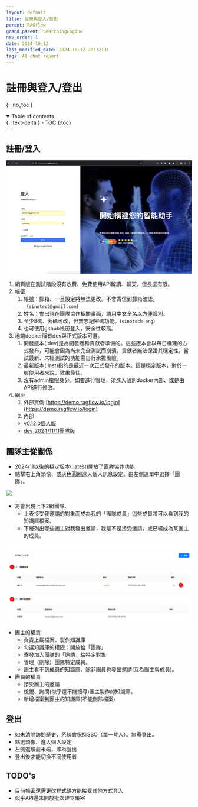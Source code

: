 ```yaml
---
layout: default
title: 註冊與登入/登出
parent: RAGflow
grand_parent: SearchingEngine
nav_order: 1
date: 2024-10-12 
last_modified_date: 2024-10-12 20:32:31
tags: AI chat report
---
```


# 註冊與登入/登出
{: .no_toc }

<details open markdown="block">
  <summary>
    Table of contents
  </summary>
  {: .text-delta }
- TOC
{:toc}
</details>
---

## 註冊/登入

![](./pngs/2024-10-12-20-30-42.png)

1. 網頁版在測試階段沒有收費、免費使用API解讀、聊天，但長度有限。
2. 帳密
   1. 帳號：郵箱、一旦設定將無法更改。不會寄信到郵箱確認。（`sinotec2@gmail.com`）
   2. 姓名：會出現在團隊協作相關畫面，請用中文全名以方便識別。
   3. 至少8碼、密碼可改，但無忘記密碼功能。(`sinotech-eng`)
   4. 也可使用github帳密登入，安全性較高。
3. 地端docker版有dev與正式版本可選。
   1. 開發版本(:dev)是為開發者和貢獻者準備的。這些版本會以每日構建的方式發布，可能會因為尚未完全測試而崩潰。貢獻者無法保證其穩定性，嘗試最新、未經測試的功能需自行承擔風險。
   2. 最新版本(:last)指的是最近一次正式發布的版本。這是穩定版本，對於一般使用者來說，效果最佳。
   3. 沒有admin權限身分，如要進行管理，須進入個別docker內部、或是由API進行修改。
4. 網址
   1. 外部實例:[https://demo.ragflow.io/login](https://demo.ragflow.io/login)
   2. 內部
    - [v0.12.0個人版](https://l40.sinotech-eng.com)
    - [dev_2024/11/11團隊版](http://node02.sinotech-eng.com:8080)

## 團隊主從關係

- 2024/11以後的穩定版本(:latest)開放了團隊協作功能
- 點擊右上角頭像、或灰色圓圈進入個人訊息設定。由左側選單中選擇「團隊」。

![](2024-11-12-08-28-47.png)

- 將會出現上下2組團隊、
  - 上表接受我邀請的對象而成為我的「團隊成員」這些成員將可以看到我的知識庫檔案、
  - 下層列出哪些團主對我發出邀請，我是不是接受邀請，或已經成為某團主的成員。

![團隊清冊](pngs/2024-11-12-08-45-19.png)

- 團主的權責
  - 負責上載檔案、製作知識庫
  - 勾選知識庫的權限：開放給「團隊」
  - 寄發加入團隊的「邀請」給特定對象
  - 管理（刪除）團隊特定成員。
  - 團主看不到成員的知識庫、除非團員也發出邀請(互為團主與成員)。
- 團員的權責
  - 接受團主的邀請
  - 檢視、詢問(似乎還不能搜尋)團主製作的知識庫。
  - 新增檔案到團主的知識庫(不能刪除檔案)

## 登出

- 如未清除訪問歷史，系統會保持SSO（單一登人）。無需登出。
- 點選頭像、進入個人設定
- 左側選項最末端，即為登出
- 登出後才能切換不同使用者

## TODO's

- 目前帳密還需更改程式碼方能接受其他方式登入
- 似乎API還未開放批次建立帳密